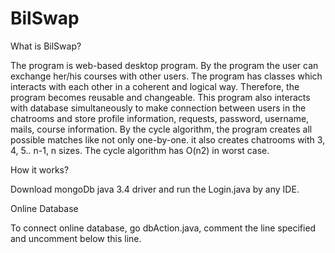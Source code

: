 # BilSwap

What is BilSwap?

The program is web-based desktop program. By the program the user can exchange her/his courses with other users. The program has classes which interacts with each other in a coherent and logical way. Therefore, the program becomes reusable and changeable. This program also interacts with database simultaneously to make connection between users in the chatrooms and store profile information, requests, password, username, mails, course information.
By the cycle algorithm, the program creates all possible matches like not only one-by-one. it also creates chatrooms with 3, 4, 5.. n-1, n  sizes. The cycle algorithm has O(n2) in worst case.  


How it works?

 Download mongoDb java 3.4 driver and run the Login.java by any IDE.

Online Database

To connect online database, go dbAction.java, comment the line specified and uncomment below this line.


